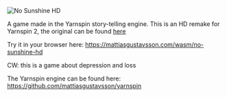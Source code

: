 ![No Sunshine HD](images/title.png)

A game made in the Yarnspin story-telling engine. This is an HD remake for Yarnspin 2, the original can be found [here](https://github.com/mattiasgustavsson/no_sunshine)

Try it in your browser here:
https://mattiasgustavsson.com/wasm/no-sunshine-hd

CW: this is a game about depression and loss

The Yarnspin engine can be found here:
https://github.com/mattiasgustavsson/yarnspin
